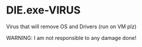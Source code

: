 # DIE.exe-VIRUS
Virus that will remove OS and Drivers (run on VM plz)

WARNING: I am not responsible to any damage done!
